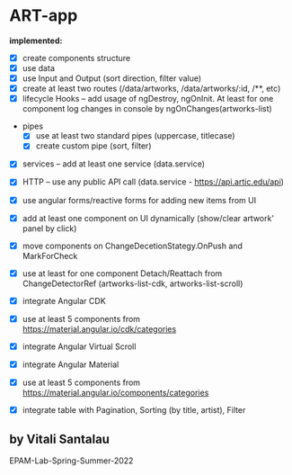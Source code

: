 # ART-app

**implemented:**
- [X] create components structure
- [X] use data 
- [X] use Input and Output (sort direction, filter value)
- [X] create at least two routes (/data/artworks, /data/artworks/:id, /**, etc)
- [X] lifecycle Hooks – add usage of ngDestroy, ngOnInit. At least for one component log changes in console by ngOnChanges(artworks-list)
- pipes
  - [X] use at least two standard pipes (uppercase, titlecase)
  - [X] create custom pipe (sort, filter)
- [X] services – add at least one service (data.service)
- [X] HTTP – use any public API call (data.service - https://api.artic.edu/api)
- [X] use angular forms/reactive forms for adding new items from UI
- [X] add at least one component on UI dynamically (show/clear artwork' panel by click)
- [X] move components on ChangeDecetionStategy.OnPush and MarkForCheck
- [X] use at least for one component Detach/Reattach from ChangeDetectorRef (artworks-list-cdk, artworks-list-scroll)
- [X] integrate Angular CDK
- [X] use at least 5 components from https://material.angular.io/cdk/categories
- [X] integrate Angular Virtual Scroll
- [X] integrate Angular Material
- [X] use at least 5 components from https://material.angular.io/components/categories
- [X] integrate table with Pagination, Sorting (by title, artist), Filter



## by Vitali Santalau

EPAM-Lab-Spring-Summer-2022
